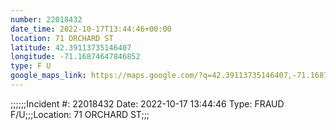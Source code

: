 ```yaml
---
number: 22018432
date_time: 2022-10-17T13:44:46+00:00
location: 71 ORCHARD ST
latitude: 42.39113735146407
longitude: -71.16874647846852
type: F U
google_maps_link: https://maps.google.com/?q=42.39113735146407,-71.16874647846852
---
```


;;;;;;Incident #: 22018432  Date: 2022-10-17 13:44:46   Type: FRAUD F/U;;;Location: 71 ORCHARD ST;;;
